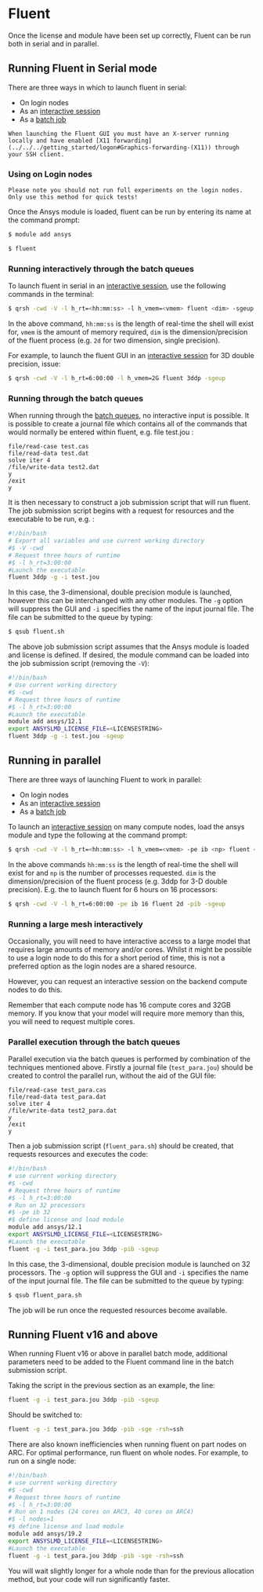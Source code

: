# Fluent

Once the license and module have been set up correctly, Fluent can be run both in serial and in parallel.

## Running Fluent in Serial mode

There are three ways in which to launch fluent in serial:

- On login nodes
- As an [interactive session](../../../usage/interactive)
- As a [batch job](../../../usage/batchjob)

```{note}
When launching the Fluent GUI you must have an X-server running locally and have enabled [X11 forwarding](../../../getting_started/logon#Graphics-forwarding-(X11)) through your SSH client.
```

### Using on Login nodes

```{warning}
Please note you should not run full experiments on the login nodes. Only use this method for quick tests!
```

Once the Ansys module is loaded, fluent can be run by entering its name at the command prompt:

```bash
$ module add ansys

$ fluent
```

### Running interactively through the batch queues

To launch fluent in serial in an [interactive session](../../../usage/interactive), use the following commands in the terminal:

```bash
$ qrsh -cwd -V -l h_rt=<hh:mm:ss> -l h_vmem=<vmem> fluent <dim> -sgeup
```

In the above command, `hh:mm:ss` is the length of real-time the shell will exist for, `vmem` is the amount of memory required, `dim` is the dimension/precision of the fluent process (e.g. `2d` for two dimension, single precision).

For example, to launch the fluent GUI in an [interactive session](../../../usage/interactive) for 3D double precision, issue:

```bash
$ qrsh -cwd -V -l h_rt=6:00:00 -l h_vmem=2G fluent 3ddp -sgeup
```

### Running through the batch queues

When running through the [batch queues](../../../usage/batchjob), no interactive input is possible. It is possible to create a journal file which contains all of the commands that would normally be entered within fluent, e.g. file test.jou :

```
file/read-case test.cas
file/read-data test.dat
solve iter 4
/file/write-data test2.dat
y
/exit
y
```

It is then necessary to construct a job submission script that will run fluent. The job submission script begins with a request for resources and the executable to be run, e.g. :

```bash
#!/bin/bash
# Export all variables and use current working directory
#$ -V -cwd
# Request three hours of runtime
#$ -l h_rt=3:00:00
#Launch the executable
fluent 3ddp -g -i test.jou
```

In this case, the 3-dimensional, double precision module is launched, however this can be interchanged with any other modules. The `-g` option will suppress the GUI and `-i` specifies the name of the input journal file. The file can be submitted to the queue by typing:

```bash
$ qsub fluent.sh
```

The above job submission script assumes that the Ansys module is loaded and license is defined. If desired, the module command can be loaded into the job submission script (removing the `-V`):

```bash
#!/bin/bash
# Use current working directory
#$ -cwd
# Request three hours of runtime
#$ -l h_rt=3:00:00
#Launch the executable
module add ansys/12.1
export ANSYSLMD_LICENSE_FILE=<LICENSESTRING>
fluent 3ddp -g -i test.jou -sgeup
```

## Running in parallel

There are three ways of launching Fluent to work in parallel:

- On login nodes
- As an [interactive session](../../../usage/interactive)
- As a [batch job](../../../usage/batchjob)

To launch an [interactive session](../../../usage/interactive) on many compute nodes, load the ansys module and type the following at the command prompt:

```bash
$ qrsh -cwd -V -l h_rt=<hh:mm:ss> -l h_vmem=<vmem> -pe ib <np> fluent <dim> -pib -sgeup
```

In the above commands `hh:mm:ss` is the length of real-time the shell will exist for and `np` is the number of processes requested. `dim` is the dimension/precision of the fluent process (e.g. 3ddp for 3-D double precision). E.g. the to launch fluent for 6 hours on 16 processors:

```bash
$ qrsh -cwd -V -l h_rt=6:00:00 -pe ib 16 fluent 2d -pib -sgeup
```

### Running a large mesh interactively

Occasionally, you will need to have interactive access to a large model that requires large amounts of memory and/or cores.
Whilst it might be possible to use a login node to do this for a short period of time, this is not a preferred option as the login nodes are a shared resource.

However, you can request an interactive session on the backend compute nodes to do this.

Remember that each compute node has 16 compute cores and 32GB memory. If you know that your model will require more memory than this, you will need to request multiple cores.

### Parallel execution through the batch queues

Parallel execution via the batch queues is performed by combination of the techniques mentioned above. Firstly a journal file (`test_para.jou`) should be created to control the parallel run, without the aid of the GUI file:

```
file/read-case test_para.cas
file/read-data test_para.dat
solve iter 4
/file/write-data test2_para.dat
y
/exit
y
```

Then a job submission script (`fluent_para.sh`) should be created, that requests resources and executes the code:

```bash
#!/bin/bash
# use current working directory
#$ -cwd
# Request three hours of runtime
#$ -l h_rt=3:00:00
# Run on 32 processors
#$ -pe ib 32
#$ define license and load module
module add ansys/12.1
export ANSYSLMD_LICENSE_FILE=<LICENSESTRING>
#Launch the executable
fluent -g -i test_para.jou 3ddp -pib -sgeup
```

In this case, the 3-dimensional, double precision module is launched on 32 processors. The `-g` option will suppress the GUI and `-i` specifies the name of the input journal file. The file can be submitted to the queue by typing:

```bash
$ qsub fluent_para.sh
```

The job will be run once the requested resources become available.

## Running Fluent v16 and above

When running Fluent v16 or above in parallel batch mode, additional parameters need to be added to the Fluent command line in the batch submission script.

Taking the script in the previous section as an example, the line:

```bash
fluent -g -i test_para.jou 3ddp -pib -sgeup
```

Should be switched to:

```bash
fluent -g -i test_para.jou 3ddp -pib -sge -rsh=ssh
```

There are also known inefficiencies when running fluent on part nodes on ARC.  For optimal performance, run fluent on whole nodes.  For example, to run on a single node:

```bash
#!/bin/bash
# use current working directory
#$ -cwd
# Request three hours of runtime
#$ -l h_rt=3:00:00
# Run on 1 nodes (24 cores on ARC3, 40 cores on ARC4)
#$ -l nodes=1
#$ define license and load module
module add ansys/19.2
export ANSYSLMD_LICENSE_FILE=<LICENSESTRING>
#Launch the executable
fluent -g -i test_para.jou 3ddp -pib -sge -rsh=ssh
```

You will wait slightly longer for a whole node than for the previous allocation method, but your code will run significantly faster.
